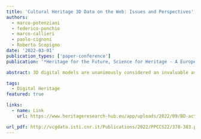 ```yaml
---
title: 'Cultural Heritage 3D Data on the Web: Issues and Perspectives'
authors:
  - marco-potenziani
  - federico-ponchio
  - marco-callieri
  - paolo-cignoni
  - Roberto Scopigno
date: '2022-03-01'
publication_types: ['paper-conference']
publication: '*Heritage for the Future, Science for Heritage - A European Adventure for Research and Innovation*'

abstract: 3D digital models are unanimously considered an invaluable asset in the study, management and promotion of Cultural Heritage. COVID-19 emergency has accelerated the common trend of working remotely, and, for Cultural Heritage, presenting, sharing, and accessing 3D data online is now perceived as a necessity. Unfortunately, the lack of standard methodologies, tools, and infrastructures, makes it difficult to jump from local storage to web management of complex 3D data. In this contribution, we want to assess the state-of-the-art of advanced use of 3D on the web, highlighting the current needs, presenting some case studies, and exploring the future perspectives.

tags:
  - Digital Heritage
featured: true

links:
  - name: Link
    url: https://www.heritageresearch-hub.eu/app/uploads/2022/09/BD-actes_du_colloque2022.pdf

url_pdf: http://vcgdata.isti.cnr.it/Publications/2022/PPCCS22/378-383.pdf
---
```

